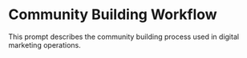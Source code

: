 # Community Building Workflow

This prompt describes the community building process used in digital marketing operations.
